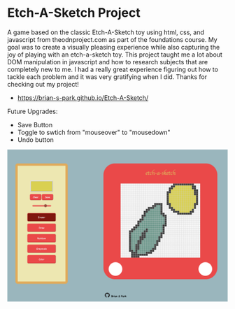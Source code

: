 # Etch-A-Sketch Project
A game based on the classic Etch-A-Sketch toy using html, css, and javascript from theodnproject.com as part of the foundations course. My goal was to create a visually pleasing experience while also capturing the joy of playing with an etch-a-sketch toy. This project taught me a lot about DOM manipulation in javascript and how to research subjects that are completely new to me. I had a really great experience figuring out how to tackle each problem and it was very gratifying when I did. Thanks for checking out my project!

- https://brian-s-park.github.io/Etch-A-Sketch/

Future Upgrades:
* Save Button
* Toggle to swtich from "mouseover" to "mousedown"
* Undo button

![alt text](https://github.com/Brian-S-Park/Etch-A-Sketch/blob/main/img/EtchExample.png)
